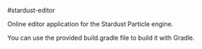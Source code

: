 #stardust-editor

Online editor application for the Stardust Particle engine.

You can use the provided build.gradle file to build it with Gradle.
